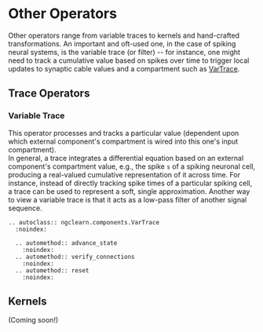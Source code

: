 # Other Operators

Other operators range from variable traces to kernels and hand-crafted transformations.
An important and oft-used one, in the case of spiking neural systems, is the
variable trace (or filter) -- for instance, one might need to track a cumulative
value based on spikes over time to trigger local updates to synaptic cable values
and a compartment such as [VarTrace](ngclearn.components.other.varTrace).

## Trace Operators

### Variable Trace

This operator processes and tracks a particular value (dependent upon which
external component's compartment is wired into this one's input compartment).  
In general, a trace integrates a differential equation based on an external
component's compartment value, e.g., the spike `s` of a spiking neuronal cell,
producing a real-valued cumulative representation of it across time. For
instance, instead of directly tracking spike times of a particular spiking cell,
a trace can be used to represent a soft, single approximation. Another way to
view a variable trace is that it acts as a low-pass filter of another signal
sequence.

```{eval-rst}
.. autoclass:: ngclearn.components.VarTrace
  :noindex:

  .. automethod:: advance_state
    :noindex:
  .. automethod:: verify_connections
    :noindex:
  .. automethod:: reset
    :noindex:
```

## Kernels

(Coming soon!)
